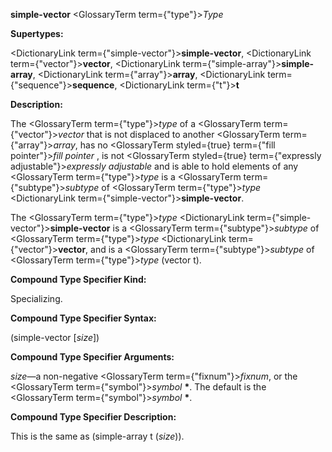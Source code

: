**simple-vector** <GlossaryTerm  term={"type"}><i>Type</i></GlossaryTerm> 



**Supertypes:** 



<DictionaryLink  term={"simple-vector"}><b>simple-vector</b></DictionaryLink>, <DictionaryLink  term={"vector"}><b>vector</b></DictionaryLink>, <DictionaryLink  term={"simple-array"}><b>simple-array</b></DictionaryLink>, <DictionaryLink  term={"array"}><b>array</b></DictionaryLink>, <DictionaryLink  term={"sequence"}><b>sequence</b></DictionaryLink>, <DictionaryLink  term={"t"}><b>t</b></DictionaryLink> 



**Description:** 



The <GlossaryTerm  term={"type"}><i>type</i></GlossaryTerm> of a <GlossaryTerm  term={"vector"}><i>vector</i></GlossaryTerm> that is not displaced to another <GlossaryTerm  term={"array"}><i>array</i></GlossaryTerm>, has no <GlossaryTerm styled={true} term={"fill pointer"}><i>fill pointer</i></GlossaryTerm> , is not <GlossaryTerm styled={true} term={"expressly adjustable"}><i>expressly adjustable</i></GlossaryTerm> and is able to hold elements of any <GlossaryTerm  term={"type"}><i>type</i></GlossaryTerm> is a <GlossaryTerm  term={"subtype"}><i>subtype</i></GlossaryTerm> of <GlossaryTerm  term={"type"}><i>type</i></GlossaryTerm> <DictionaryLink  term={"simple-vector"}><b>simple-vector</b></DictionaryLink>. 



The <GlossaryTerm  term={"type"}><i>type</i></GlossaryTerm> <DictionaryLink  term={"simple-vector"}><b>simple-vector</b></DictionaryLink> is a <GlossaryTerm  term={"subtype"}><i>subtype</i></GlossaryTerm> of <GlossaryTerm  term={"type"}><i>type</i></GlossaryTerm> <DictionaryLink  term={"vector"}><b>vector</b></DictionaryLink>, and is a <GlossaryTerm  term={"subtype"}><i>subtype</i></GlossaryTerm> of <GlossaryTerm  term={"type"}><i>type</i></GlossaryTerm> (vector t). 



**Compound Type Specifier Kind:** 



Specializing. 



**Compound Type Specifier Syntax:** 



(simple-vector [*size*]) 



**Compound Type Specifier Arguments:** 



*size*—a non-negative <GlossaryTerm  term={"fixnum"}><i>fixnum</i></GlossaryTerm>, or the <GlossaryTerm  term={"symbol"}><i>symbol</i></GlossaryTerm> **\***. The default is the <GlossaryTerm  term={"symbol"}><i>symbol</i></GlossaryTerm> **\***. 



**Compound Type Specifier Description:** 



This is the same as (simple-array t (*size*)). 







 



 



